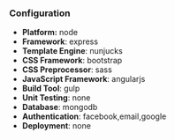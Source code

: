 
### Configuration
- **Platform:** node
- **Framework**: express
- **Template Engine**: nunjucks
- **CSS Framework**: bootstrap
- **CSS Preprocessor**: sass
- **JavaScript Framework**: angularjs
- **Build Tool**: gulp
- **Unit Testing**: none
- **Database**: mongodb
- **Authentication**: facebook,email,google
- **Deployment**: none

